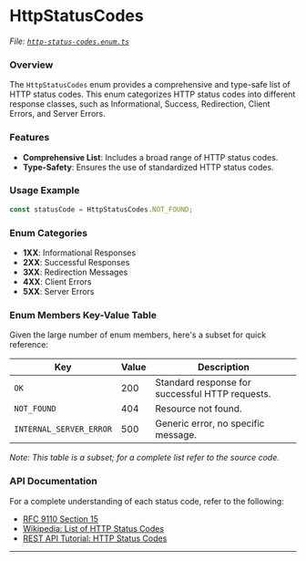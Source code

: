 # HttpStatusCodes

_File:_ [_`http-status-codes.enum.ts`_](../../src/lib/enums/http-status-codes.enum.ts)

### Overview

The `HttpStatusCodes` enum provides a comprehensive and type-safe list of HTTP status codes. This enum categorizes HTTP status codes into different response classes, such as Informational, Success, Redirection, Client Errors, and Server Errors.

### Features

* **Comprehensive List**: Includes a broad range of HTTP status codes.
* **Type-Safety**: Ensures the use of standardized HTTP status codes.

### Usage Example

```typescript
const statusCode = HttpStatusCodes.NOT_FOUND;
```

### Enum Categories

* **1XX**: Informational Responses
* **2XX**: Successful Responses
* **3XX**: Redirection Messages
* **4XX**: Client Errors
* **5XX**: Server Errors

### Enum Members Key-Value Table

Given the large number of enum members, here's a subset for quick reference:

| Key                     | Value | Description                                     |
| ----------------------- | ----- | ----------------------------------------------- |
| `OK`                    | 200   | Standard response for successful HTTP requests. |
| `NOT_FOUND`             | 404   | Resource not found.                             |
| `INTERNAL_SERVER_ERROR` | 500   | Generic error, no specific message.             |

_Note: This table is a subset; for a complete list refer to the source code._

### API Documentation

For a complete understanding of each status code, refer to the following:

* [RFC 9110 Section 15](https://www.rfc-editor.org/rfc/rfc9110#section-15)
* [Wikipedia: List of HTTP Status Codes](https://en.wikipedia.org/wiki/List\_of\_HTTP\_status\_codes)
* [REST API Tutorial: HTTP Status Codes](https://www.restapitutorial.com/httpstatuscodes.html)

***
